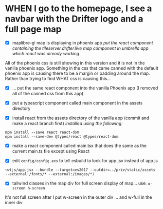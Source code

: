 # WHEN I go to the homepage, I see a navbar with the Drifter logo and a full page map

* [x] maplibre-gl map is displaying in phoenix app
*put the react component containing the tileserver.drifter.live map component in umbrella app which react was already working*

All of the phoenix css is still showing in this version and it is not in the vanilla phoenix app.  Something in the css that came canned with the default phoenix app is causing there to be a margin or padding around the map.  Rather than trying to find WHAT css is causing this...

* [x] ... put the same react component into the vanilla Phoenix app (I removed all of the canned css from this app)

* [x] put a typescript component called main component in the assets directory

* [x] install react from the assets directory of the vanilla app (commit and make a react branch first)
*installed using the following:*
```
npm install --save react react-dom
npm install --save-dev @types/react @types/react-dom
```

* [x] make a react component called main.tsx that does the same as the current main.ts file except using React

* [x] edit `config/config.exs` to tell esbuild to look for app.jsx instead of app.js
```
~w(js/app.jsx --bundle --target=es2017 --outdir=../priv/static/assets --external:/fonts/* --external:/images/*)
```

* [x] tailwind classes in the map div for full screen display of map... use:
`w-screen h-screen`

It's not full screen after I put w-screen in the outer div
... and w-full in the inner div

